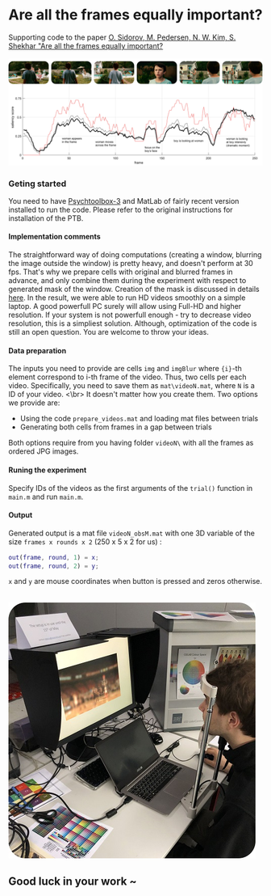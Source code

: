# Are all the frames equally important?
Supporting code to the paper [O. Sidorov, M. Pedersen, N. W. Kim, S. Shekhar "Are all the frames equally important?](https://arxiv.org/abs/1905.07984)
 </br> </br> 
![preview](readme_imgs/fig4.jpg)

### Geting started 
You need to have [Psychtoolbox-3](http://psychtoolbox.org) and MatLab of fairly recent version installed to run the code. Please refer to the original instructions for installation of the PTB. 

#### Implementation comments
The straightforward way of doing computations (creating a window, blurring the image outside the window) is pretty heavy, and doesn't perform at 30 fps. That's why we prepare cells with original and blurred frames in advance, and only combine them during the experiment with respect to generated mask of the window. Creation of the mask is discussed in details [here](https://www.linkedin.com/pulse/so-you-want-create-circular-binary-mask-matlab-oleksii-sidorov/). In the result, we were able to run HD videos smoothly on a simple laptop. A good powerfull PC surely will allow using Full-HD and higher resolution. If your system is not powerfull enough - try to decrease video resolution, this is a simpliest solution. Although, optimization of the code is still an open question. You are welcome to throw your ideas.

#### Data preparation
The inputs you need to provide are cells `img` and `imgBlur` where `{i}`-th element correspond to i-th frame of the video. Thus, two cells per each video. Specifically, you need to save them as `mat\videoN.mat`, where `N` is a ID of your video.
<\br>
It doesn't matter how you create them. Two options we provide are: 
* Using the code `prepare_videos.mat` and loading mat files between trials
* Generating both cells from frames in a gap between trials

Both options require from you having folder `videoN\` with all the frames as ordered JPG images.

#### Runing the experiment
Specify IDs of the videos as the first arguments of the `trial()` function in `main.m` and run `main.m`.

#### Output
Generated output is a mat file `videoN_obsM.mat` with one 3D variable of the size `frames x rounds x 2` (250 x 5 x 2 for us) :
``` matlab
out(frame, round, 1) = x;
out(frame, round, 2) = y; 
```
 
 `x` and `y` are mouse coordinates when button is pressed and zeros otherwise.
 </br> </br> </br>
 ![experiemntal](readme_imgs/fig3.jpg)
 ## Good luck in your work ~
